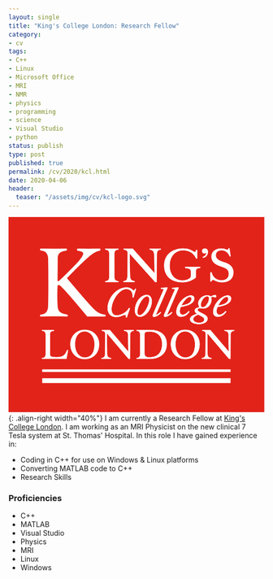 ```yaml
---
layout: single
title: "King's College London: Research Fellow"
category:
- cv
tags:
- C++
- Linux
- Microsoft Office
- MRI
- NMR
- physics
- programming
- science
- Visual Studio
- python
status: publish
type: post
published: true
permalink: /cv/2020/kcl.html
date: 2020-04-06
header:
  teaser: "/assets/img/cv/kcl-logo.svg"
---
```

![King's College London logo](/assets/img/cv/kcl-logo.svg){: .align-right width="40%"}
I am currently a Research Fellow at <a href="https://www.kcl.ac.uk/people/thomas-wilkinson">King's College London</a>. I am working as an MRI Physicist on the new clinical 7 Tesla system at St. Thomas' Hospital. In this role I have gained experience in:
- Coding in C++ for use on Windows &amp; Linux platforms
- Converting MATLAB code to C++
- Research Skills

### Proficiencies
- C++
- MATLAB
- Visual Studio
- Physics
- MRI
- Linux
- Windows
